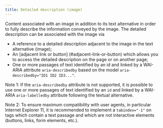 ```yaml
---
title: Detailed description (image)
---
```


Content associated with an image in addition to its text alternative in order to fully describe the information conveyed by the image. The detailed description can be associated with the image via

- A reference to a detailed description adjacent to the image in the text alternative (image);
- An [adjacent link or button] (#adjacent-link-or-button) which allows you to access the detailed description on the page or on another page;
- One or more passages of text identified by an id and linked by a WAI-ARIA attribute `aria-describedby` based on the model `aria-describedby="ID1 ID2 ID3..."`.

Note 1: If the `aria-describedby` attribute is not supported, it is possible to use one or more passages of text identified by an `id` and linked by a WAI-ARIA `aria-labelledby` attribute following the textual alternative.

Note 2: To ensure maximum compatibility with user agents, in particular Internet Explorer 11, it is recommended to implement a `tabindex="-1"` on tags which contain a text passage and which are not interactive elements (buttons, links, form elements, etc.).
